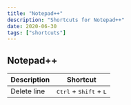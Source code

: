 ```yaml
---
title: "Notepad++"
description: "Shortcuts for Notepad++"
date: 2020-06-30
tags: ["shortcuts"]
---
```


## Notepad++

| Description                | Shortcut                                          |
| -------------------------- | ------------------------------------------------- |
| Delete line      | <kbd>Ctrl</kbd> + <kbd>Shift</kbd> + <kbd>L</kbd>   |

